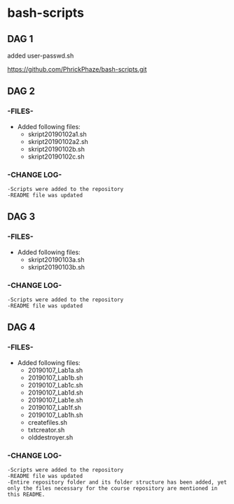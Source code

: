# bash-scripts

## DAG 1 ##
added user-passwd.sh

https://github.com/PhrickPhaze/bash-scripts.git

## DAG 2 ##

### -FILES- ###
* Added following files:  
	+ skript20190102a1.sh  
	+ skript20190102a2.sh  
	+ skript20190102b.sh  
	+ skript20190102c.sh  

### -CHANGE LOG- ###
	-Scripts were added to the repository
	-README file was updated
	

## DAG 3 ##

### -FILES- ###
* Added following files:  
	+ skript20190103a.sh  
	+ skript20190103b.sh  


### -CHANGE LOG- ###
	-Scripts were added to the repository
	-README file was updated

## DAG 4 ##

### -FILES- ###
* Added following files:  
	+ 20190107_Lab1a.sh  
	+ 20190107_Lab1b.sh
	+ 20190107_Lab1c.sh  
	+ 20190107_Lab1d.sh
	+ 20190107_Lab1e.sh  
	+ 20190107_Lab1f.sh
	+ 20190107_Lab1h.sh
	+ createfiles.sh
	+ txtcreator.sh
	+ olddestroyer.sh

### -CHANGE LOG- ###
	-Scripts were added to the repository
	-README file was updated
	-Entire repository folder and its folder structure has been added, yet only the files necessary for the course repository are mentioned in this README.
	
